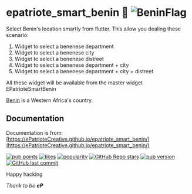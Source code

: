 # epatriote_smart_benin :rocket: ![BeninFlag](https://upload.wikimedia.org/wikipedia/commons/thumb/0/0a/Flag_of_Benin.svg/110px-Flag_of_Benin.svg.png)


Select Benin's location smartly from flutter.
This allow you dealing these scenario:

1. Widget to select a benenese department
2. Widget to select a benenese city
3. Widget to select a benenese distreet
4. Widget to select a benenese department + city
5. Widget to select a benenese department + city + distreet

All these widget will be available from the master widget EPatrioteSmartBenin


[Benin](https://fr.wikipedia.org/wiki/B%C3%A9nin) is a Western Africa's country.


## Documentation

Documentation is  from: [https://ePatrioteCreative.github.io/epatriote_smart_benin/](https://ePatrioteCreative.github.io/epatriote_smart_benin/)






[![pub points](https://badges.bar/epatriote_smart_benin/pub%20points)](https://pub.dev/packages/epatriote_smart_benin/score)
[![likes](https://badges.bar/epatriote_smart_benin/likes)](https://pub.dev/packages/epatriote_smart_benin/score)
[![popularity](https://badges.bar/epatriote_smart_benin/popularity)](https://pub.dev/packages/epatriote_smart_benin/score)
[![GitHub Repo stars](https://img.shields.io/github/stars/ePatrioteCreative/epatriote_smart_benin?label=github%20stars)](https://github.com/ePatrioteCreative/epatriote_smart_benin)
[![pub version](https://img.shields.io/pub/v/epatriote_smart_benin)](https://pub.dev/packages/epatriote_smart_benin)
[![GitHub last commit](https://img.shields.io/github/last-commit/ePatrioteCreative/epatriote_smart_benin)](https://github.com/ePatrioteCreative/epatriote_smart_benin)



Happy hacking

*Thank to be __eP__*